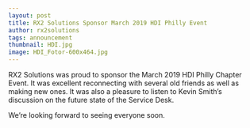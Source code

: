 ```yaml
---
layout: post
title: RX2 Solutions Sponsor March 2019 HDI Philly Event
author: rx2solutions
tags: announcement
thumbnail: HDI.jpg
image: HDI_Fotor-600x464.jpg
---
```

RX2 Solutions was proud to sponsor the March 2019 HDI Philly Chapter Event. It was excellent reconnecting with several old friends as well as making new ones. It was also a pleasure to listen to Kevin Smith’s discussion on the future state of the Service Desk.

We’re looking forward to seeing everyone soon.
